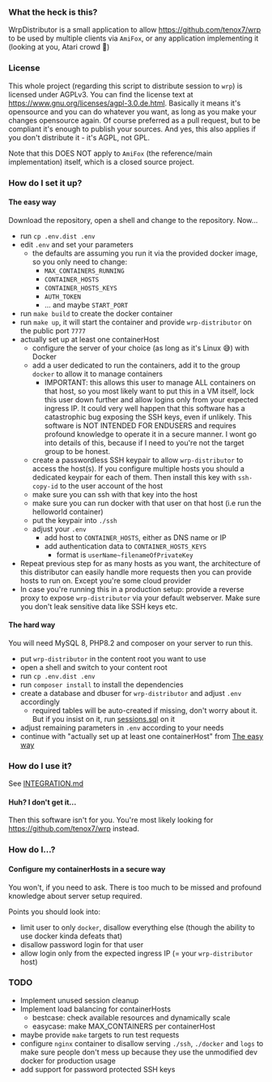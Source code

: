 ### What the heck is this? ### 

WrpDistributor is a small application to allow https://github.com/tenox7/wrp to be used by multiple clients via `AmiFox`,
or any application implementing it (looking at you, Atari crowd 👏)

### License ###

This whole project (regarding this script to distribute session to `wrp`) is licensed under AGPLv3. You can find 
the license text at https://www.gnu.org/licenses/agpl-3.0.de.html. Basically it means it's opensource and you can do 
whatever you want, as long as you make your changes opensource again. Of course preferred as a pull request, but to be 
compliant it's enough to publish your sources. And yes, this also applies if you don't distribute it - it's AGPL, not GPL.

Note that this DOES NOT apply to `AmiFox` (the reference/main implementation) itself, which is a closed source project.

### How do I set it up? ###

#### The easy way ####
Download the repository, open a shell and change to the repository. Now...
- run `cp .env.dist .env`
- edit `.env` and set your parameters
    - the defaults are assuming you run it via the provided docker image, so you only need to change:
       - `MAX_CONTAINERS_RUNNING`
       - `CONTAINER_HOSTS`
       - `CONTAINER_HOSTS_KEYS`
       - `AUTH_TOKEN`
       - ... and maybe `START_PORT`
- run `make build` to create the docker container
- run `make up`, it will start the container and provide `wrp-distributor` on the public port `7777`
- actually set up at least one containerHost
    - configure the server of your choice (as long as it's Linux 😅) with Docker
    - add a user dedicated to run the containers, add it to the group `docker` to allow it to manage containers
        - IMPORTANT: this allows this user to manage ALL containers on that host, so you most likely want to put this in a VM itself, lock this user down further and allow logins only from your expected ingress IP. It could very well happen that this software has a catastrophic bug exposing the SSH keys, even if unlikely. This software is NOT INTENDED FOR ENDUSERS and requires profound knowledge to operate it in a secure manner. I wont go into details of this, because if I need to you're not the target group to be honest.
    - create a passwordless SSH keypair to allow `wrp-distributor` to access the host(s). If you configure multiple hosts you should a dedicated keypair for each of them. Then install this key with `ssh-copy-id` to the user account of the host
    - make sure you can ssh with that key into the host
    - make sure you can run docker with that user on that host (i.e run the helloworld container)
    - put the keypair into `./ssh`
    - adjust your `.env`
       - add host to `CONTAINER_HOSTS`, either as DNS name or IP
       - add authentication data to `CONTAINER_HOSTS_KEYS`
           - format is `userName~filenameOfPrivateKey`
- Repeat previous step for as many hosts as you want, the architecture of this distributor can easily handle more requests then you can provide hosts to run on. Except you're some cloud provider
- In case you're running this in a production setup: provide a reverse proxy to expose `wrp-distributor` via your default webserver. Make sure you don't leak sensitive data like SSH keys etc.

#### The hard way ####

You will need MySQL 8, PHP8.2 and composer on your server to run this. 

- put `wrp-distributor` in the content root you want to use
- open a shell and switch to your content root
- run `cp .env.dist .env`
- run `composer install` to install the dependencies
- create a database and dbuser for `wrp-distributor` and adjust `.env` accordingly
    - required tables will be auto-created if missing, don't worry about it. But if you insist on it, run [sessions.sql](db/sessions.sql) on it
- adjust remaining parameters in `.env` according to your needs
- continue with "actually set up at least one containerHost" from [The easy way](README.md#the-easy-way-)



### How do I use it? 

See [INTEGRATION.md](INTEGRATION.md)

#### Huh? I don't get it... ####

Then this software isn't for you. You're most likely looking for https://github.com/tenox7/wrp instead.

### How do I...? ###

#### Configure my containerHosts in a secure way ####

You won't, if you need to ask. There is too much to be missed and profound knowledge about server setup required.

Points you should look into:
- limit user to only `docker`, disallow everything else (though the ability to use docker kinda defeats that)
- disallow password login for that user
- allow login only from the expected ingress IP (= your `wrp-distributor` host)

### TODO ###
- Implement unused session cleanup
- Implement load balancing for containerHosts
    - bestcase: check available resources and dynamically scale
    - easycase: make MAX_CONTAINERS per containerHost 
- maybe provide `make` targets to run test requests
- configure `nginx` container to disallow serving `./ssh`, `./docker` and `logs` to make sure people don't mess up because they use the unmodified dev docker for production usage
- add support for password protected SSH keys